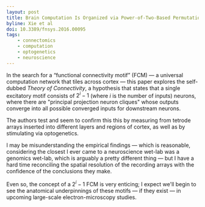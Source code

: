 ```yaml
---
layout: post
title: Brain Computation Is Organized via Power-of-Two-Based Permutation Logic
byline: Xie et al
doi: 10.3389/fnsys.2016.00095
tags:
    - connectomics
    - computation
    - optogenetics
    - neuroscience
---
```


In the search for a “functional connectivity motif” (FCM) — a universal computation network that tiles across cortex — this paper explores the self-dubbed _Theory of Connectivity_, a hypothesis that states that a single excitatory motif consists of $2^{i} - 1$ (where $i$ is the number of inputs) neurons, where there are "principal projection neuron cliques" whose outputs converge into all possible converged inputs for downstream neurons.

The authors test and seem to confirm this this by measuring from tetrode arrays inserted into different layers and regions of cortex, as well as by stimulating via optogenetics.

I may be misunderstanding the empirical findings — which is reasonable, considering the closest I ever came to a neuroscience wet-lab was a genomics wet-lab, which is arguably a pretty different thing — but I have a hard time reconciling the spatial resolution of the recording arrays with the confidence of the conclusions they make.

Even so, the concept of a $2^{i} - 1$ FCM is very enticing; I expect we'll begin to see the anatomical underpinnings of these motifs — if they exist — in upcoming large-scale electron-microscopy studies.
